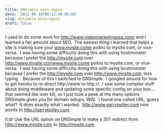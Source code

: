 ```yaml
---
title: DNSimple wins again
date: '2012-06-14T00:12:38-05:00'
slug: dnsimple-wins-again
draft: false
---
```

I used to do some work for http://www.videomarketingusa.com/ and I learned a fair amount about SEO.  The easiest thing I learned that helps a site is making sure your www.mysite.come poitns to mysite.com, or vice-versa.  I was having some difficulty doing this with using hostmonster because I prefer the http://mysite.com over http://www.mysite.comwww.mysite.come poitns to mysite.com, or vice-versa.  I was having some difficulty doing this with using hostmonster because I prefer the http://mysite.com over http://www.mysite.com, less typing.  
Because of this I switched to DNSimple.  I googled around for how to get heroku to re-direct http://www to http://.  I saw some complex stuff about doing middleware and updating some specific config on your box… that seemed like over kill, so I just took a peek at the many options DNSimple gives you for domain setups, WIN.  I found one called URL, guess what?  It does exactly what I wanted:  http://www.garrypolley.com now points to http://garrypolley.com.

tl;dr
Use the URL option on DNSimple to make a 301 redirect from http://www.mysite.com to http://mysite.com
